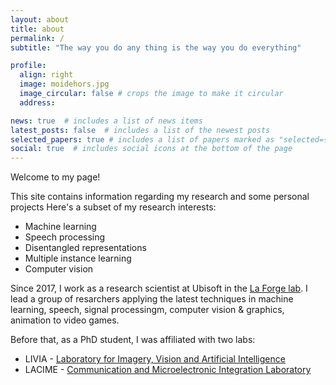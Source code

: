 ```yaml
---
layout: about
title: about
permalink: /
subtitle: "The way you do any thing is the way you do everything"

profile:
  align: right
  image: moidehors.jpg
  image_circular: false # crops the image to make it circular
  address: 

news: true  # includes a list of news items
latest_posts: false  # includes a list of the newest posts
selected_papers: true # includes a list of papers marked as "selected={true}"
social: true  # includes social icons at the bottom of the page
---
```


Welcome to my page! 

This site contains information regarding my research and some personal projects
Here's a subset of my research interests:
- Machine learning
- Speech processing
- Disentangled representations
- Multiple instance learning
- Computer vision


Since 2017, I work as a research scientist at Ubisoft in the [La Forge lab](https://www.ubisoft.com/en-us/studio/laforge). 
I lead a group of resarchers applying the latest techniques in machine learning, speech, signal processingm, computer vision & graphics, animation to video games.

Before that, as a PhD student, I was affiliated with two labs:
- LIVIA - [Laboratory for Imagery, Vision and Artificial Intelligence](https://liviamtl.ca/)
- LACIME - [Communication and Microelectronic Integration Laboratory](https://www.etsmtl.ca/unites-de-recherche/lacime/accueil?lang=en-CA)
